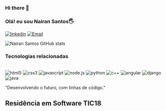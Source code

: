 ### Hi there 👋


### Olá!  eu sou Nairan Santos🖐️

[![linkedin](https://img.shields.io/badge/LinkedIn-0077B5?style=for-the-badge&logo=linkedin&logoColor=white)](https://linkedin.com/nairansantos)
[![Email](https://img.shields.io/badge/Gmail-D14836?style=for-the-badge&logo=gmail&logoColor=white)](https://Gmail.com/nairanbsantos28.com)


![Nairan Santos GitHub stats](https://github-readme-stats.vercel.app/api?username=Nairansantos&show_icons=true&theme=dracula)

### Tecnologias relacionadas

<div style="display: inline_block"><br/>
<img align="center" alt="html5" src="https://img.shields.io/badge/HTML5-E34F26?style=for-the-badge&logo=html5&logoColor=white"/>
<img align="center" alt="css3" src="https://img.shields.io/badge/CSS3-1572B6?style=for-the-badge&logo=css3&logoColor=white"/>
<img align="center" alt="javascript" src="https://img.shields.io/badge/JavaScript-323330?style=for-the-badge&logo=javascript&logoColor=F7DF1E"/>
<img align="center" alt="node.js" src="https://img.shields.io/badge/Node.js-43853D?style=for-the-badge&logo=node.js&logoColor=white"/>
<img align="center" alt="python" src="https://img.shields.io/badge/Python-3776AB?style=for-the-badge&logo=python&logoColor=white"/>
<img align="center" alt="c++" src="https://img.shields.io/badge/C%2B%2B-00599C?style=for-the-badge&logo=c%2B%2B&logoColor=white"/>
<img align="center" alt="angular" src="https://img.shields.io/badge/Angular-DD0031?style=for-the-badge&logo=angular&logoColor=white"/>
<img align="center" alt="django" src="https://img.shields.io/badge/Django-092E20?style=for-the-badge&logo=django&logoColor=white"/>
<img align="center" alt="java" src="https://img.shields.io/badge/Java-ED8B00?style=for-the-badge&logo=openjdk&logoColor=white"/><br/>



"Desenvolvendo o futuro, com  linhas de código."

## Residência em Software TIC18

